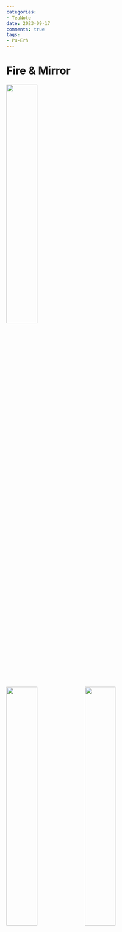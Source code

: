 ```yaml
---
categories:
- TeaNote
date: 2023-09-17
comments: true
tags:
- Pu-Erh
---
```

# Fire & Mirror  

<img src="../../img/2023-09-17_fire/fire_kozel.jpeg" onerror="this.src='/img/2023-09-17_fire/fire_kozel.jpeg';this.onerror='';" width="40%" ></img>

<!-- more -->

<img src="../../img/2023-09-17_fire/fire_kez.jpeg" onerror="this.src='/img/2023-09-17_fire/fire_kez.jpeg';this.onerror='';" width="40%" ></img>
<img src="../../img/2023-09-17_fire/tukrozodesek.jpeg" onerror="this.src='/img/2023-09-17_fire/tukrozodesek.jpeg';this.onerror='';" width="40%" ></img>












